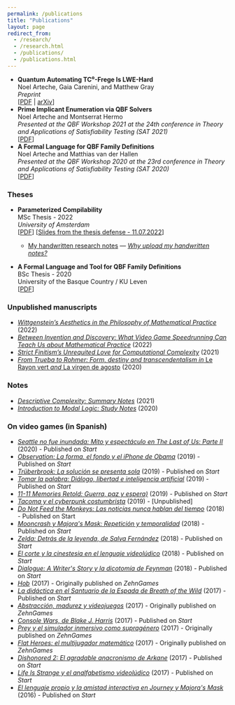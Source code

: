 ```yaml
---
permalink: /publications
title: "Publications"
layout: page
redirect_from: 
  - /research/
  - /research.html
  - /publications/
  - /publications.html
---
```




  
   
- **Quantum Automating TC⁰-Frege Is LWE-Hard**  
  Noel Arteche, Gaia Carenini, and Matthew Gray  
  *Preprint*  
  [[PDF](https://narteche.github.io/files/papers/quantumatability_feb24.pdf)  |  [arXiv](https://arxiv.org/abs/2402.10351)]
- **Prime Implicant Enumeration via QBF Solvers**  
  Noel Arteche and Montserrat Hermo  
  *Presented at the QBF Workshop 2021 at the 24th conference in Theory and Applications of Satisfiability Testing (SAT 2021)*  
  [[PDF](https://narteche.github.io/files/papers/Prime%20Implicant%20Enumeration%20via%20QBF%20Solvers%20%5BNoel%20Arteche%2C%20Montserrat%20Hermo%5D.pdf)]
- **A Formal Language for QBF Family Definitions**  
  Noel Arteche and Matthias van der Hallen  
  *Presented at the QBF Workshop 2020 at the 23rd conference in Theory and Applications of Satisfiability Testing (SAT 2020)*  
  [[PDF](https://narteche.github.io/files/papers/A%20Formal%20Language%20for%20QBF%20Family%20Definitions%20%5BArteche%2C%20van%20der%20Hallen%5D.pdf)]

### Theses

- **Parameterized Compilability**  
  MSc Thesis - 2022  
  *University of Amsterdam*  
  [[PDF](https://eprints.illc.uva.nl/id/eprint/2210/1/MoL-2022-11.text.pdf)]    [[Slides from the thesis defense - 11.07.2022](https://narteche.github.io/files/slides/defense_slides_MoL.pdf)]  
  - [My handwritten research notes](https://drive.google.com/file/d/1GN1zJbU4dwtxafvQE0wrRLFaBn9zXkJL/view) — [_Why upload my handwritten notes?_](https://narteche.github.io/why_upload)

- **A Formal Language and Tool for QBF Family Definitions**  
  BSc Thesis - 2020  
  University of the Basque Country / KU Leven  
  [[PDF](https://narteche.github.io/files/others/A%20Formal%20Language%20and%20Tool%20for%20QBF%20Family%20Definitions%20%5BNoel%20Arteche%20-%20BSc%20Thesis%20text%5D.pdf)]

### Unpublished manuscripts   

- [_Wittgenstein’s Aesthetics in the Philosophy of Mathematical Practice_](https://narteche.github.io/files/manuscripts/Wittgenstein's%20Aesthetics%20in%20the%20Philosophy%20of%20Mathematical%20Practice%20%5BNoel%20Arteche%5D.pdf) (2022)
- [_Between Invention and Discovery: What Video Game Speedrunning Can Teach Us about Mathematical Practice_](https://narteche.github.io/files/manuscripts/Between%20Invention%20and%20Discovery:%20What%20Video%20Game%20Speedrunning%20Can%20Teach%20Us%20about%20Mathematical%20Practice%20%5BNoel%20Arteche%5D.pdf) (2022)
- [_Strict Finitism’s Unrequited Love for Computational Complexity_](https://narteche.github.io/files/manuscripts/Strict%20Finitism's%20Unrequited%20Love%20for%20Computational%20Complexity%20%5BNoel%20Arteche%5D.pdf) (2021)
- [_From Trueba to Rohmer: Form, destiny and transcendentalism in_ Le Rayon vert _and_ La virgen de agosto](https://drive.google.com/file/d/1kfl8dLLv7odEvrmBCMQB14PPwOnafO9C/view) (2020)

### Notes
- [_Descriptive Complexity: Summary Notes_](https://narteche.github.io/files/notes/Descriptive%20Complexity%20-%20Summary%20Notes.pdf) (2021)
- [_Introduction to Modal Logic: Study Notes_](https://narteche.github.io/files/notes/Introduction%20to%20Modal%20Logic%20-%20Study%20Notes.pdf) (2020)

### On video games (in Spanish)

- [_Seattle no fue inundada: Mito y espectáculo en The Last of Us: Parte II_](http://www.startvideojuegos.com/seattle-no-fue-inundada-mito-y-espectaculo-en-the-last-of-us-ii/) (2020) - Published on _Start_
- [_Observation: La forma, el fondo y el iPhone de Obama_](https://www.startvideojuegos.com/observation-la-forma-el-fondo-y-el-iphone-de-obama/) (2019) - Published on _Start_
- [_Trüberbrook: La solución se presenta sola_](https://www.startvideojuegos.com/truberbrook-la-solucion-se-presenta-sola/) (2019) - Published on _Start_
- [_Tomar la palabra: Diálogo, libertad e inteligencia artificial_](https://www.startvideojuegos.com/tomar-la-palabra-dialogo-libertad-e-inteligencia-artificial/) (2019) - Published on _Start_
- [_11-11 Memories Retold: Guerra, paz y espera)_](https://www.startvideojuegos.com/11-11-memories-retold-guerra-paz-y-espera/) (2019) - Published on _Start_
- [_Tacoma y el cyberpunk costumbrista_](https://narteche.github.io/files/others/zehngames/Tacoma%20y%20el%20cyberpunk%20constumbrista.pdf) (2019) - \[Unpublished\]
- [_Do Not Feed the Monkeys: Las noticias nunca hablan del tiempo_](https://www.startvideojuegos.com/do-not-feed-the-monkeys-las-noticias-nunca-hablan-del-tiempo/) (2018) - Published on Start
- [_Mooncrash y Majora's Mask: Repetición y temporalidad_](https://www.startvideojuegos.com/mooncrash-y-majorass-mask-repeticion-y-temporalidad/) (2018) - Published on _Start_
- [_Zelda: Detrás de la leyenda, de Salva Fernández_](https://www.startvideojuegos.com/zelda-detras-de-la-leyenda-de-salva-fernandez/) (2018) - Published on _Start_
- [_El corte y la cinestesia en el lenguaje videolúdico_](https://www.startvideojuegos.com/el-corte-y-la-cinestesia-en-el-lenguaje-videoludico/) (2018) - Published on _Start_
- [_Dialogue: A Writer's Story y la dicotomía de Feynman_](https://www.startvideojuegos.com/dialogue-a-writers-story-y-la-dicotomia-de-feynman/) (2018) - Published on _Start_
- [_Hob_](https://narteche.github.io/files/others/zehngames/Hob%20-%20Reseña.pdf) (2017) - Originally published on _ZehnGames_
- [_La didáctica en el Santuario de la Espada de Breath of the Wild_](https://www.startvideojuegos.com/la-didactica-en-el-santuario-de-la-espada-de-breath-of-the-wild/) (2017) - Published on _Start_
- [_Abstracción, madurez y videojuegos_](https://narteche.github.io/files/others/zehngames/Abtracción%2C%20madurez%20y%20videojuegos.pdf) (2017)  - Originally published on _ZehnGames_
- [_Console Wars, de Blake J. Harris_](https://www.startvideojuegos.com/console-wars-de-blake-j-harris/) (2017) - Published on _Start_
- [_Prey y el simulador inmersivo como supragénero_](https://narteche.github.io/files/others/zehngames/Prey%20y%20el%20simulador%20inmersivo%20como%20supragénero.pdf) (2017) - Originally published on _ZehnGames_
- [_Flat Heroes: el multijugador matemático_](https://narteche.github.io/files/others/zehngames/Flat%20Heroes_%20El%20multijugador%20matemático.pdf) (2017) - Originally published on _ZehnGames_
- [_Dishonored 2: El agradable anacronismo de Arkane_](https://www.startvideojuegos.com/dishonored-2-el-agradable-anacronismo/) (2017) - Published on _Start_
- [_Life Is Strange y el analfabetismo videolúdico_](https://www.startvideojuegos.com/life-is-strange-analfabetismo-videoludico/) (2017) - Published on _Start_
- [_El lenguaje propio y la amistad interactiva en Journey y Majora's Mask_](https://www.startvideojuegos.com/el-lenguaje-propio-y-la-amistad-interactiva-en-journey-y-majoras-mask/) (2016) - Published on _Start_
